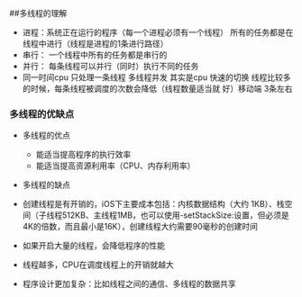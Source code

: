 

##多线程的理解

- 进程：系统正在运行的程序（每一个进程必须有一个线程）
  所有的任务都是在线程中进行（线程是进程的1条进行路径）
- 串行： 一个线程中所有的任务都是串行的
- 并行： 每条线程可以并行（同时）执行不同的任务
- 同一时间cpu 只处理一条线程 多线程并发 其实是cpu 快速的切换
  线程比较多的时候，每条线程被调度的次数会降低（线程数量适当就     好）移动端 3条左右
  


### 多线程的优缺点

- 多线程的优点
  - 能适当提高程序的执行效率
  - 能适当提高资源利用率（CPU、内存利用率）

- 多线程的缺点
 - 创建线程是有开销的，iOS下主要成本包括：内核数据结构（大约  1KB）、栈空间（子线程512KB、主线程1MB，也可以使用-setStackSize:设置，但必须是4K的倍数，而且最小是16K），创建线程大约需要90毫秒的创建时间
 - 如果开启大量的线程，会降低程序的性能
 - 线程越多，CPU在调度线程上的开销就越大
 - 程序设计更加复杂：比如线程之间的通信、多线程的数据共享



















